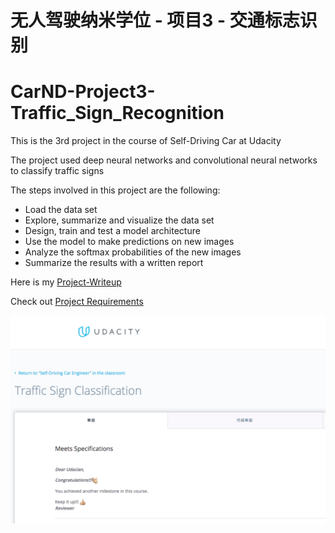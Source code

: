 # 无人驾驶纳米学位 - 项目3 - 交通标志识别
# CarND-Project3-Traffic_Sign_Recognition

[//]: # (Image References)

[image]: ./Pass-certificate.png 

This is the 3rd project in the course of Self-Driving Car at Udacity

The project used deep neural networks and convolutional neural networks to classify traffic signs

The steps involved in this project are the following:
* Load the data set
* Explore, summarize and visualize the data set
* Design, train and test a model architecture
* Use the model to make predictions on new images
* Analyze the softmax probabilities of the new images
* Summarize the results with a written report

 Here is my [Project-Writeup](./Project-Writeup.md)
 
 Check out  [Project Requirements](./Project-README.md)
 
 ![alt text][image]

